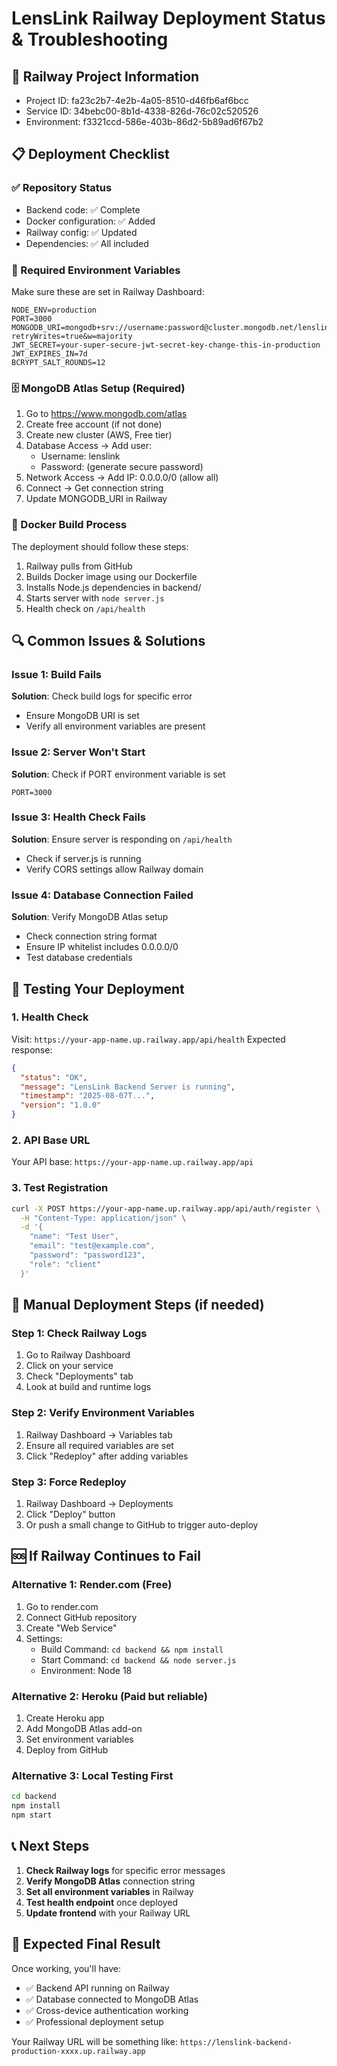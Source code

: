 # LensLink Railway Deployment Status & Troubleshooting

## 🚀 Railway Project Information
- Project ID: fa23c2b7-4e2b-4a05-8510-d46fb6af6bcc
- Service ID: 34bebc00-8b1d-4338-826d-76c02c520526
- Environment: f3321ccd-586e-403b-86d2-5b89ad6f67b2

## 📋 Deployment Checklist

### ✅ Repository Status
- Backend code: ✅ Complete
- Docker configuration: ✅ Added
- Railway config: ✅ Updated
- Dependencies: ✅ All included

### 🔧 Required Environment Variables
Make sure these are set in Railway Dashboard:

```env
NODE_ENV=production
PORT=3000
MONGODB_URI=mongodb+srv://username:password@cluster.mongodb.net/lenslink?retryWrites=true&w=majority
JWT_SECRET=your-super-secure-jwt-secret-key-change-this-in-production
JWT_EXPIRES_IN=7d
BCRYPT_SALT_ROUNDS=12
```

### 🗄️ MongoDB Atlas Setup (Required)
1. Go to https://www.mongodb.com/atlas
2. Create free account (if not done)
3. Create new cluster (AWS, Free tier)
4. Database Access → Add user:
   - Username: lenslink
   - Password: (generate secure password)
5. Network Access → Add IP: 0.0.0.0/0 (allow all)
6. Connect → Get connection string
7. Update MONGODB_URI in Railway

### 🐳 Docker Build Process
The deployment should follow these steps:
1. Railway pulls from GitHub
2. Builds Docker image using our Dockerfile
3. Installs Node.js dependencies in backend/
4. Starts server with `node server.js`
5. Health check on `/api/health`

## 🔍 Common Issues & Solutions

### Issue 1: Build Fails
**Solution**: Check build logs for specific error
- Ensure MongoDB URI is set
- Verify all environment variables are present

### Issue 2: Server Won't Start
**Solution**: Check if PORT environment variable is set
```env
PORT=3000
```

### Issue 3: Health Check Fails
**Solution**: Ensure server is responding on `/api/health`
- Check if server.js is running
- Verify CORS settings allow Railway domain

### Issue 4: Database Connection Failed
**Solution**: Verify MongoDB Atlas setup
- Check connection string format
- Ensure IP whitelist includes 0.0.0.0/0
- Test database credentials

## 🧪 Testing Your Deployment

### 1. Health Check
Visit: `https://your-app-name.up.railway.app/api/health`
Expected response:
```json
{
  "status": "OK",
  "message": "LensLink Backend Server is running",
  "timestamp": "2025-08-07T...",
  "version": "1.0.0"
}
```

### 2. API Base URL
Your API base: `https://your-app-name.up.railway.app/api`

### 3. Test Registration
```bash
curl -X POST https://your-app-name.up.railway.app/api/auth/register \
  -H "Content-Type: application/json" \
  -d '{
    "name": "Test User",
    "email": "test@example.com",
    "password": "password123",
    "role": "client"
  }'
```

## 🔧 Manual Deployment Steps (if needed)

### Step 1: Check Railway Logs
1. Go to Railway Dashboard
2. Click on your service
3. Check "Deployments" tab
4. Look at build and runtime logs

### Step 2: Verify Environment Variables
1. Railway Dashboard → Variables tab
2. Ensure all required variables are set
3. Click "Redeploy" after adding variables

### Step 3: Force Redeploy
1. Railway Dashboard → Deployments
2. Click "Deploy" button
3. Or push a small change to GitHub to trigger auto-deploy

## 🆘 If Railway Continues to Fail

### Alternative 1: Render.com (Free)
1. Go to render.com
2. Connect GitHub repository
3. Create "Web Service"
4. Settings:
   - Build Command: `cd backend && npm install`
   - Start Command: `cd backend && node server.js`
   - Environment: Node 18

### Alternative 2: Heroku (Paid but reliable)
1. Create Heroku app
2. Add MongoDB Atlas add-on
3. Set environment variables
4. Deploy from GitHub

### Alternative 3: Local Testing First
```bash
cd backend
npm install
npm start
```

## 📞 Next Steps

1. **Check Railway logs** for specific error messages
2. **Verify MongoDB Atlas** connection string
3. **Set all environment variables** in Railway
4. **Test health endpoint** once deployed
5. **Update frontend** with your Railway URL

## 🎯 Expected Final Result

Once working, you'll have:
- ✅ Backend API running on Railway
- ✅ Database connected to MongoDB Atlas
- ✅ Cross-device authentication working
- ✅ Professional deployment setup

Your Railway URL will be something like:
`https://lenslink-backend-production-xxxx.up.railway.app`
